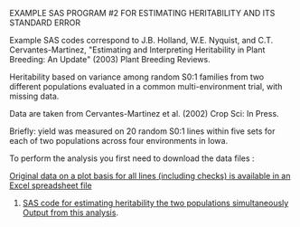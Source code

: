  EXAMPLE SAS PROGRAM #2 FOR ESTIMATING HERITABILITY AND ITS STANDARD ERROR

Example SAS codes correspond to J.B. Holland, W.E. Nyquist, and C.T. Cervantes-Martinez, "Estimating and Interpreting Heritability in Plant Breeding: An Update" (2003) Plant Breeding Reviews.  

Heritability based on variance among random S0:1 families from two different populations evaluated in a common multi-environment trial, with missing data.  

 
Data are taken from Cervantes-Martinez et al. (2002) Crop Sci: In Press.

Briefly: yield was measured on 20 random S0:1 lines within five sets for each of two populations across four environments in Iowa.

To perform the analysis you first need to download the data files :

[Original data on a plot basis for all lines (including checks) is available in an Excel spreadsheet file](OatMultiPopYield.xls)

 1. [SAS code for estimating heritability the two populations simultaneously]()   [Output from this analysis]().
